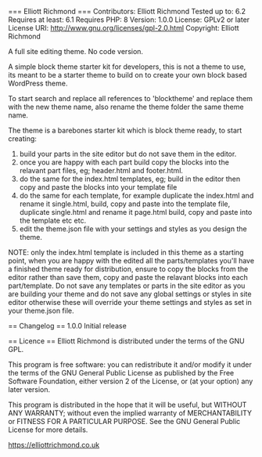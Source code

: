 === Elliott Richmond ===
Contributors: Elliott Richmond
Tested up to: 6.2
Requires at least: 6.1
Requires PHP: 8
Version: 1.0.0
License: GPLv2 or later
License URI: http://www.gnu.org/licenses/gpl-2.0.html
Copyright: Elliott Richmond

A full site editing theme. No code version.

A simple block theme starter kit for developers, this is not a theme to use, its meant to be a starter theme to build on to create your own block based WordPress theme.

To start search and replace all references to 'blocktheme' and replace them with the new theme name, also rename the theme folder the same theme name.

The theme is a barebones starter kit which is block theme ready, to start creating:

1. build your parts in the site editor but do not save them in the editor.
2. once you are happy with each part build copy the blocks into the relavant part files, eg; header.html and footer.html.
3. do the same for the index.html templates, eg; build in the editor then copy and paste the blocks into your template file
4. do the same for each template, for example duplicate the index.html and rename it single.html, build, copy and paste into the template file, duplicate single.html and rename it page.html build, copy and paste into the template etc etc.
5. edit the theme.json file with your settings and styles as you design the theme.

NOTE: only the index.html template is included in this theme as a starting point, when you are happy with the edited all the parts/templates you'll have a finished theme ready for distribution, ensure to copy the blocks from the editor rather than save them, copy and paste the relavant blocks into each part/template.
Do not save any templates or parts in the site editor as you are building your theme and do not save any global settings or styles in site editor otherwise these will override your theme settings and styles as set in your theme.json file.

== Changelog ==
1.0.0 Initial release

== Licence ==
Elliott Richmond is distributed under the terms of the GNU GPL.

This program is free software: you can redistribute it and/or modify
it under the terms of the GNU General Public License as published by
the Free Software Foundation, either version 2 of the License, or
(at your option) any later version.

This program is distributed in the hope that it will be useful,
but WITHOUT ANY WARRANTY; without even the implied warranty of
MERCHANTABILITY or FITNESS FOR A PARTICULAR PURPOSE. See the
GNU General Public License for more details.

https://elliottrichmond.co.uk
